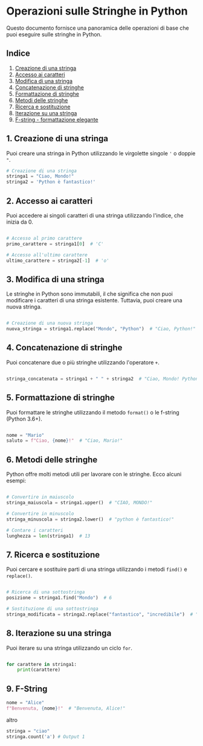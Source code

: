 # Operazioni sulle Stringhe in Python

Questo documento fornisce una panoramica delle operazioni di base che puoi eseguire sulle stringhe in Python.

## Indice

1. [Creazione di una stringa](#1-creazione-di-una-stringa)
2. [Accesso ai caratteri](#2-accesso-ai-caratteri)
3. [Modifica di una stringa](#3-modifica-di-una-stringa)
4. [Concatenazione di stringhe](#4-concatenazione-di-stringhe)
5. [Formattazione di stringhe](#5-formattazione-di-stringhe)
6. [Metodi delle stringhe](#6-metodi-delle-stringhe)
7. [Ricerca e sostituzione](#7-ricerca-e-sostituzione)
8. [Iterazione su una stringa](#8-iterazione-su-una-stringa)
9. [F-string - formattazione elegante](#9-f-string)

## 1. Creazione di una stringa

Puoi creare una stringa in Python utilizzando le virgolette singole `'` o doppie `"`.

```python
# Creazione di una stringa
stringa1 = "Ciao, Mondo!"
stringa2 = 'Python è fantastico!'
```

## 2. Accesso ai caratteri

Puoi accedere ai singoli caratteri di una stringa utilizzando l'indice, che inizia da 0.

```python

# Accesso al primo carattere
primo_carattere = stringa1[0]  # 'C'

# Accesso all'ultimo carattere
ultimo_carattere = stringa2[-1]  # 'o'
```

## 3. Modifica di una stringa

Le stringhe in Python sono immutabili, il che significa che non puoi modificare i caratteri di una stringa esistente. Tuttavia, puoi creare una nuova stringa.

```python

# Creazione di una nuova stringa
nuova_stringa = stringa1.replace("Mondo", "Python")  # "Ciao, Python!"
```

## 4. Concatenazione di stringhe

Puoi concatenare due o più stringhe utilizzando l'operatore `+`.

```python

stringa_concatenata = stringa1 + " " + stringa2  # "Ciao, Mondo! Python è fantastico!"
```

## 5. Formattazione di stringhe

Puoi formattare le stringhe utilizzando il metodo `format()` o le f-string (Python 3.6+).

```python

nome = "Mario"
saluto = f"Ciao, {nome}!"  # "Ciao, Mario!"
```

## 6. Metodi delle stringhe

Python offre molti metodi utili per lavorare con le stringhe. Ecco alcuni esempi:

```python

# Convertire in maiuscolo
stringa_maiuscola = stringa1.upper()  # "CIAO, MONDO!"

# Convertire in minuscolo
stringa_minuscola = stringa2.lower()  # "python è fantastico!"

# Contare i caratteri
lunghezza = len(stringa1)  # 13
```

## 7. Ricerca e sostituzione

Puoi cercare e sostituire parti di una stringa utilizzando i metodi `find()` e `replace()`.

```python

# Ricerca di una sottostringa
posizione = stringa1.find("Mondo")  # 6

# Sostituzione di una sottostringa
stringa_modificata = stringa2.replace("fantastico", "incredibile")  # "Python è incredibile!"
```

## 8. Iterazione su una stringa

Puoi iterare su una stringa utilizzando un ciclo `for`.

```python

for carattere in stringa1:
    print(carattere)
```

## 9. F-String

```python
nome = "Alice"
f"Benvenuta, {nome}!"  # "Benvenuta, Alice!"
```

altro
```python
stringa = "ciao"
stringa.count('a') # Output 1 
```

